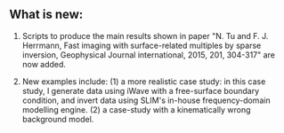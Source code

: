 ## What is new:

1. Scripts to produce the main results shown in paper "N. Tu and F. J. Herrmann, Fast imaging with surface-related multiples by sparse inversion, Geophysical Journal international, 2015, 201, 304-317" are now added.

2. New examples include: (1) a more realistic case study: in this case study, I generate data using iWave with a free-surface boundary condition, and invert data using SLIM's in-house frequency-domain modelling engine. (2) a case-study with a kinematically wrong background model.
